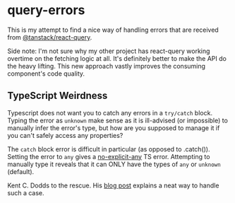 # query-errors

This is my attempt to find a nice way of handling errors that are
received from [@tanstack/react-query](https://tanstack.com/query/latest).

Side note: I'm not sure why my other project has react-query working overtime
on the fetching logic at all. It's definitely better to make the API do the
heavy lifting. This new approach vastly improves the consuming component's code quality.

## TypeScript Weirdness

Typescript does not want you to catch any errors in a `try/catch` block.
Typing the error as `unknown` make sense as it is ill-advised (or impossible)
to manually infer the error's type, but how are you supposed to manage it if
you can't safely access any properties?

The `catch` block error is difficult in particular (as opposed to .catch()).
Setting the error to `any` gives a [no-explicit-any](https://typescript-eslint.io/rules/no-explicit-any/)
TS error. Attempting to manually type it reveals that it can ONLY have the types
of `any` or `unknown` (default).

Kent C. Dodds to the rescue. His [blog post](https://kentcdodds.com/blog/get-a-catch-block-error-message-with-typescript)
explains a neat way to handle such a case.
